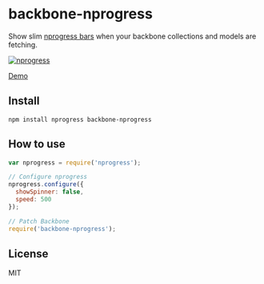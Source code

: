 # backbone-nprogress

Show slim [nprogress bars][nprogress] when your backbone collections and models are fetching.

[![nprogress](https://cloud.githubusercontent.com/assets/1410106/6543932/b4256638-c545-11e4-8081-a65e1877996e.png)][nprogress]

[Demo](http://shuvalov-anton.github.io/backbone-nprogress/examples/)

## Install

```
npm install nprogress backbone-nprogress
```

## How to use

```js
var nprogress = require('nprogress');

// Configure nprogress
nprogress.configure({
  showSpinner: false,
  speed: 500
});

// Patch Backbone
require('backbone-nprogress');
```

[nprogress]: http://ricostacruz.com/nprogress/

## License

MIT
